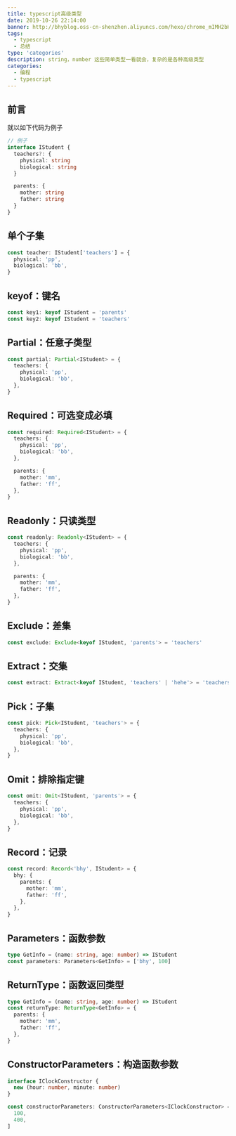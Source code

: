 ```yaml
---
title: typescript高级类型
date: 2019-10-26 22:14:00
banner: http://bhyblog.oss-cn-shenzhen.aliyuncs.com/hexo/chrome_mIMH2bH74D.png
tags:
  - typescript
  - 总结
type: 'categories'
description: string，number 这些简单类型一看就会，复杂的是各种高级类型
categories:
  - 编程
  - typescript
---
```


## 前言

就以如下代码为例子

```ts
// 例子
interface IStudent {
  teachers?: {
    physical: string
    biological: string
  }

  parents: {
    mother: string
    father: string
  }
}
```

<!-- more -->

## 单个子集

```ts
const teacher: IStudent['teachers'] = {
  physical: 'pp',
  biological: 'bb',
}
```

## keyof：键名

```ts
const key1: keyof IStudent = 'parents'
const key2: keyof IStudent = 'teachers'
```

## Partial：任意子类型

```ts
const partial: Partial<IStudent> = {
  teachers: {
    physical: 'pp',
    biological: 'bb',
  },
}
```

## Required：可选变成必填

```ts
const required: Required<IStudent> = {
  teachers: {
    physical: 'pp',
    biological: 'bb',
  },

  parents: {
    mother: 'mm',
    father: 'ff',
  },
}
```

## Readonly：只读类型

```ts
const readonly: Readonly<IStudent> = {
  teachers: {
    physical: 'pp',
    biological: 'bb',
  },

  parents: {
    mother: 'mm',
    father: 'ff',
  },
}
```

## Exclude：差集

```ts
const exclude: Exclude<keyof IStudent, 'parents'> = 'teachers'
```

## Extract：交集

```ts
const extract: Extract<keyof IStudent, 'teachers' | 'hehe'> = 'teachers'
```

## Pick：子集

```ts
const pick: Pick<IStudent, 'teachers'> = {
  teachers: {
    physical: 'pp',
    biological: 'bb',
  },
}
```

## Omit：排除指定键

```ts
const omit: Omit<IStudent, 'parents'> = {
  teachers: {
    physical: 'pp',
    biological: 'bb',
  },
}
```

## Record：记录

```ts
const record: Record<'bhy', IStudent> = {
  bhy: {
    parents: {
      mother: 'mm',
      father: 'ff',
    },
  },
}
```

## Parameters：函数参数

```ts
type GetInfo = (name: string, age: number) => IStudent
const parameters: Parameters<GetInfo> = ['bhy', 100]
```

## ReturnType：函数返回类型

```ts
type GetInfo = (name: string, age: number) => IStudent
const returnType: ReturnType<GetInfo> = {
  parents: {
    mother: 'mm',
    father: 'ff',
  },
}
```

## ConstructorParameters：构造函数参数

```ts
interface IClockConstructor {
  new (hour: number, minute: number)
}

const constructorParameters: ConstructorParameters<IClockConstructor> = [
  100,
  400,
]
```
